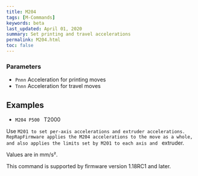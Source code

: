 ```yaml
---
title: M204
tags: [M-Commands] 
keywords: beta 
last_updated: April 01, 2020 
summary: Set printing and travel accelerations 
permalink: M204.html
toc: false 
---
```



### Parameters

* `Pnnn` Acceleration for printing moves
* `Tnnn` Acceleration for travel moves

## Examples

* ` M204 P500  ` T2000

Use ` M201 to set per-axis accelerations and extruder accelerations. RepRapFirmware applies the M204 accelerations to the move as a whole, and also applies the limits set by M201 to each axis and  ` extruder.

Values are in mm/s².

This command is supported by firmware version 1.18RC1 and later.


